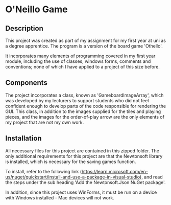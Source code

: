 # O'Neillo Game

## Description
This project was created as part of my assignment for my first year at uni as a degree apprentice. The program is a version of the board game 'Othello'. 

It incorporates many elements of programming covered in my first year module, including the use of classes, windows forms, comments and conventions; none of which I have applied to a project of this size before.


## Components
The project incorporates a class, known as 'GameboardImageArray', which was developed by my lecturers to support students who
did not feel confident enough to develop parts of the code responsible for rendering the GUI. This class, in addition to the images supplied for the tiles and playing pieces, and the images for the order-of-play arrow are the only elements of my project that are not my own work.

## Installation
All necessary files for this project are contained in this zipped folder. The only additional requirements for this project are that the Newtonsoft library is installed, which is necessary for the saving games function. 

To install, refer to the following link (https://learn.microsoft.com/en-us/nuget/quickstart/install-and-use-a-package-in-visual-studio), and read the steps under the sub heading 'Add the Newtonsoft.Json NuGet package'.

In addition, since this project uses WinForms, it must be run on a device with Windows installed - Mac devices will not work.